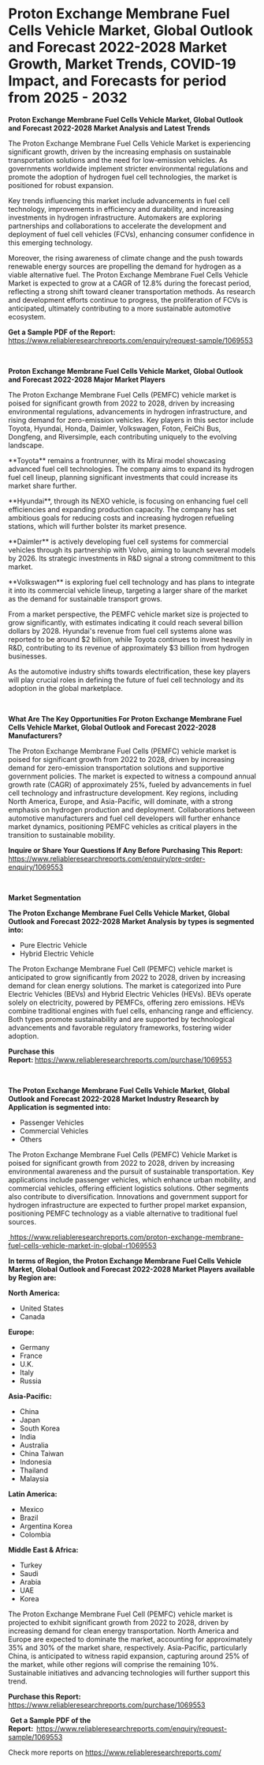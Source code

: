<p><h1>Proton Exchange Membrane Fuel Cells Vehicle Market, Global Outlook and Forecast 2022-2028 Market Growth, Market Trends, COVID-19 Impact, and Forecasts for period from 2025 - 2032</h1></p><p><strong>Proton Exchange Membrane Fuel Cells Vehicle Market, Global Outlook and Forecast 2022-2028 Market Analysis and Latest Trends</strong></p>
<p><p>The Proton Exchange Membrane Fuel Cells Vehicle Market is experiencing significant growth, driven by the increasing emphasis on sustainable transportation solutions and the need for low-emission vehicles. As governments worldwide implement stricter environmental regulations and promote the adoption of hydrogen fuel cell technologies, the market is positioned for robust expansion. </p><p>Key trends influencing this market include advancements in fuel cell technology, improvements in efficiency and durability, and increasing investments in hydrogen infrastructure. Automakers are exploring partnerships and collaborations to accelerate the development and deployment of fuel cell vehicles (FCVs), enhancing consumer confidence in this emerging technology. </p><p>Moreover, the rising awareness of climate change and the push towards renewable energy sources are propelling the demand for hydrogen as a viable alternative fuel. The Proton Exchange Membrane Fuel Cells Vehicle Market is expected to grow at a CAGR of 12.8% during the forecast period, reflecting a strong shift toward cleaner transportation methods. As research and development efforts continue to progress, the proliferation of FCVs is anticipated, ultimately contributing to a more sustainable automotive ecosystem.</p></p>
<p><strong>Get a Sample PDF of the Report:&nbsp;</strong> <a href="https://www.reliableresearchreports.com/enquiry/request-sample/1069553?utm_campaign=2243&utm_medium=2&utm_source=Github&utm_content=ia&utm_term=21032025&utm_id=proton-exchange-membrane-fuel-cells-vehicle-market-global-outlook-and-forecast-2022-2028">https://www.reliableresearchreports.com/enquiry/request-sample/1069553</a></p>
<p>&nbsp;</p>
<p><strong>Proton Exchange Membrane Fuel Cells Vehicle Market, Global Outlook and Forecast 2022-2028 Major Market Players</strong></p>
<p><p>The Proton Exchange Membrane Fuel Cells (PEMFC) vehicle market is poised for significant growth from 2022 to 2028, driven by increasing environmental regulations, advancements in hydrogen infrastructure, and rising demand for zero-emission vehicles. Key players in this sector include Toyota, Hyundai, Honda, Daimler, Volkswagen, Foton, FeiChi Bus, Dongfeng, and Riversimple, each contributing uniquely to the evolving landscape.</p><p>**Toyota** remains a frontrunner, with its Mirai model showcasing advanced fuel cell technologies. The company aims to expand its hydrogen fuel cell lineup, planning significant investments that could increase its market share further.</p><p>**Hyundai**, through its NEXO vehicle, is focusing on enhancing fuel cell efficiencies and expanding production capacity. The company has set ambitious goals for reducing costs and increasing hydrogen refueling stations, which will further bolster its market presence.</p><p>**Daimler** is actively developing fuel cell systems for commercial vehicles through its partnership with Volvo, aiming to launch several models by 2026. Its strategic investments in R&D signal a strong commitment to this market.</p><p>**Volkswagen** is exploring fuel cell technology and has plans to integrate it into its commercial vehicle lineup, targeting a larger share of the market as the demand for sustainable transport grows.</p><p>From a market perspective, the PEMFC vehicle market size is projected to grow significantly, with estimates indicating it could reach several billion dollars by 2028. Hyundai's revenue from fuel cell systems alone was reported to be around $2 billion, while Toyota continues to invest heavily in R&D, contributing to its revenue of approximately $3 billion from hydrogen businesses.</p><p>As the automotive industry shifts towards electrification, these key players will play crucial roles in defining the future of fuel cell technology and its adoption in the global marketplace.</p></p>
<p>&nbsp;</p>
<p><strong>What Are The Key Opportunities For Proton Exchange Membrane Fuel Cells Vehicle Market, Global Outlook and Forecast 2022-2028 Manufacturers?</strong></p>
<p><p>The Proton Exchange Membrane Fuel Cells (PEMFC) vehicle market is poised for significant growth from 2022 to 2028, driven by increasing demand for zero-emission transportation solutions and supportive government policies. The market is expected to witness a compound annual growth rate (CAGR) of approximately 25%, fueled by advancements in fuel cell technology and infrastructure development. Key regions, including North America, Europe, and Asia-Pacific, will dominate, with a strong emphasis on hydrogen production and deployment. Collaborations between automotive manufacturers and fuel cell developers will further enhance market dynamics, positioning PEMFC vehicles as critical players in the transition to sustainable mobility.</p></p>
<p><strong>Inquire or Share Your Questions If Any Before Purchasing This Report:</strong> <a href="https://www.reliableresearchreports.com/enquiry/pre-order-enquiry/1069553?utm_campaign=2243&utm_medium=2&utm_source=Github&utm_content=ia&utm_term=21032025&utm_id=proton-exchange-membrane-fuel-cells-vehicle-market-global-outlook-and-forecast-2022-2028">https://www.reliableresearchreports.com/enquiry/pre-order-enquiry/1069553</a></p>
<p>&nbsp;</p>
<p><strong>Market Segmentation</strong></p>
<p><strong>The Proton Exchange Membrane Fuel Cells Vehicle Market, Global Outlook and Forecast 2022-2028 Market Analysis by types is segmented into:</strong></p>
<p><ul><li>Pure Electric Vehicle</li><li>Hybrid Electric Vehicle</li></ul></p>
<p><p>The Proton Exchange Membrane Fuel Cell (PEMFC) vehicle market is anticipated to grow significantly from 2022 to 2028, driven by increasing demand for clean energy solutions. The market is categorized into Pure Electric Vehicles (BEVs) and Hybrid Electric Vehicles (HEVs). BEVs operate solely on electricity, powered by PEMFCs, offering zero emissions. HEVs combine traditional engines with fuel cells, enhancing range and efficiency. Both types promote sustainability and are supported by technological advancements and favorable regulatory frameworks, fostering wider adoption.</p></p>
<p><strong>Purchase this Report:&nbsp;</strong><a href="https://www.reliableresearchreports.com/purchase/1069553?utm_campaign=2243&utm_medium=2&utm_source=Github&utm_content=ia&utm_term=21032025&utm_id=proton-exchange-membrane-fuel-cells-vehicle-market-global-outlook-and-forecast-2022-2028">https://www.reliableresearchreports.com/purchase/1069553</a></p>
<p>&nbsp;</p>
<p><strong>The Proton Exchange Membrane Fuel Cells Vehicle Market, Global Outlook and Forecast 2022-2028 Market Industry Research by Application is segmented into:</strong></p>
<p><ul><li>Passenger Vehicles</li><li>Commercial Vehicles</li><li>Others</li></ul></p>
<p><p>The Proton Exchange Membrane Fuel Cells (PEMFC) Vehicle Market is poised for significant growth from 2022 to 2028, driven by increasing environmental awareness and the pursuit of sustainable transportation. Key applications include passenger vehicles, which enhance urban mobility, and commercial vehicles, offering efficient logistics solutions. Other segments also contribute to diversification. Innovations and government support for hydrogen infrastructure are expected to further propel market expansion, positioning PEMFC technology as a viable alternative to traditional fuel sources.</p></p>
<p><a href="https://www.reliableresearchreports.com/proton-exchange-membrane-fuel-cells-vehicle-market-in-global-r1069553?utm_campaign=2243&utm_medium=2&utm_source=Github&utm_content=ia&utm_term=21032025&utm_id=proton-exchange-membrane-fuel-cells-vehicle-market-global-outlook-and-forecast-2022-2028">&nbsp;https://www.reliableresearchreports.com/proton-exchange-membrane-fuel-cells-vehicle-market-in-global-r1069553</a></p>
<p><strong>In terms of Region, the Proton Exchange Membrane Fuel Cells Vehicle Market, Global Outlook and Forecast 2022-2028 Market Players available by Region are:</strong></p>
<p>
    <p> <strong> North America: </strong>
        <ul>
            <li>United States</li>
            <li>Canada</li>
        </ul>
        </p> 
    <p> <strong> Europe: </strong>
        <ul>
            <li>Germany</li>
            <li>France</li>
            <li>U.K.</li>
            <li>Italy</li>
            <li>Russia</li>
        </ul>
        </p> 
    <p> <strong> Asia-Pacific: </strong>
        <ul>
            <li>China</li>
            <li>Japan</li>
            <li>South Korea</li>
            <li>India</li>
            <li>Australia</li>
            <li>China Taiwan</li>
            <li>Indonesia</li>
            <li>Thailand</li>
            <li>Malaysia</li>
        </ul>
        </p> 
    <p> <strong> Latin America: </strong>
        <ul>
            <li>Mexico</li>
            <li>Brazil</li>
            <li>Argentina Korea</li>
            <li>Colombia</li>
        </ul>
        </p> 
    <p> <strong> Middle East & Africa: </strong>
        <ul>
            <li>Turkey</li>
            <li>Saudi</li>
            <li>Arabia</li>
            <li>UAE</li>
            <li>Korea</li>
        </ul>
    </p>
    </p>
<p><p>The Proton Exchange Membrane Fuel Cell (PEMFC) vehicle market is projected to exhibit significant growth from 2022 to 2028, driven by increasing demand for clean energy transportation. North America and Europe are expected to dominate the market, accounting for approximately 35% and 30% of the market share, respectively. Asia-Pacific, particularly China, is anticipated to witness rapid expansion, capturing around 25% of the market, while other regions will comprise the remaining 10%. Sustainable initiatives and advancing technologies will further support this trend.</p></p>
<p><strong>Purchase this Report: </strong><a href="https://www.reliableresearchreports.com/purchase/1069553?utm_campaign=2243&utm_medium=2&utm_source=Github&utm_content=ia&utm_term=21032025&utm_id=proton-exchange-membrane-fuel-cells-vehicle-market-global-outlook-and-forecast-2022-2028">https://www.reliableresearchreports.com/purchase/1069553</a></p>
<p>&nbsp;<strong>Get a Sample PDF of the Report:&nbsp;&nbsp;</strong><a href="https://www.reliableresearchreports.com/enquiry/request-sample/1069553?utm_campaign=2243&utm_medium=2&utm_source=Github&utm_content=ia&utm_term=21032025&utm_id=proton-exchange-membrane-fuel-cells-vehicle-market-global-outlook-and-forecast-2022-2028">https://www.reliableresearchreports.com/enquiry/request-sample/1069553</a></p>
<p><strong></strong></p>
<p>Check more reports on <a href="https://www.reliableresearchreports.com/?utm_campaign=2243&utm_medium=2&utm_source=Github&utm_content=ia&utm_term=21032025&utm_id=proton-exchange-membrane-fuel-cells-vehicle-market-global-outlook-and-forecast-2022-2028">https://www.reliableresearchreports.com/</a></p>